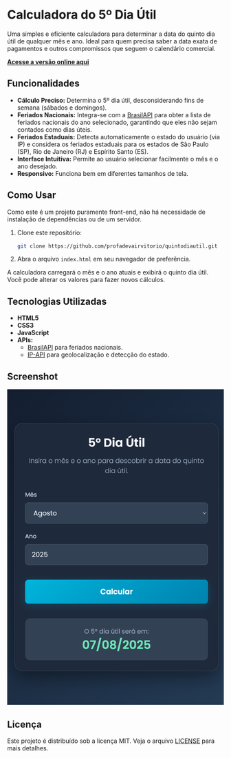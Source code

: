 # Calculadora do 5º Dia Útil

Uma simples e eficiente calculadora para determinar a data do quinto dia útil de qualquer mês e ano. Ideal para quem precisa saber a data exata de pagamentos e outros compromissos que seguem o calendário comercial.

**[Acesse a versão online aqui](https://profadevairvitorio.github.io/quintodiautil/)**

## Funcionalidades

*   **Cálculo Preciso:** Determina o 5º dia útil, desconsiderando fins de semana (sábados e domingos).
*   **Feriados Nacionais:** Integra-se com a [BrasilAPI](https://brasilapi.com.br/) para obter a lista de feriados nacionais do ano selecionado, garantindo que eles não sejam contados como dias úteis.
*   **Feriados Estaduais:** Detecta automaticamente o estado do usuário (via IP) e considera os feriados estaduais para os estados de São Paulo (SP), Rio de Janeiro (RJ) e Espírito Santo (ES).
*   **Interface Intuitiva:** Permite ao usuário selecionar facilmente o mês e o ano desejado.
*   **Responsivo:** Funciona bem em diferentes tamanhos de tela.

## Como Usar

Como este é um projeto puramente front-end, não há necessidade de instalação de dependências ou de um servidor.

1.  Clone este repositório:
    ```bash
    git clone https://github.com/profadevairvitorio/quintodiautil.git
    ```
2.  Abra o arquivo `index.html` em seu navegador de preferência.

A calculadora carregará o mês e o ano atuais e exibirá o quinto dia útil. Você pode alterar os valores para fazer novos cálculos.

## Tecnologias Utilizadas

*   **HTML5**
*   **CSS3**
*   **JavaScript**
*   **APIs:**
    *   [BrasilAPI](https://brasilapi.com.br/) para feriados nacionais.
    *   [IP-API](http://ip-api.com/) para geolocalização e detecção do estado.

## Screenshot

![Screenshot da Calculadora](img.png)

## Licença

Este projeto é distribuído sob a licença MIT. Veja o arquivo [LICENSE](LICENSE) para mais detalhes.
